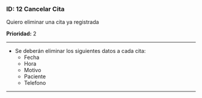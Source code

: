 ### **ID:** 12 **Cancelar Cita**

Quiero eliminar una cita ya registrada

**Prioridad:** 2

---

* Se deberán eliminar los siguientes datos a cada cita:
  * Fecha
  * Hora
  * Motivo
  * Paciente
  * Telefono

---

